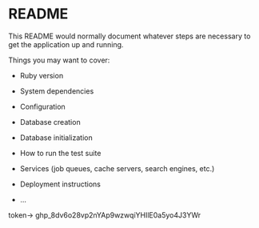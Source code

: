 # README

This README would normally document whatever steps are necessary to get the
application up and running.

Things you may want to cover:

* Ruby version

* System dependencies

* Configuration

* Database creation

* Database initialization

* How to run the test suite

* Services (job queues, cache servers, search engines, etc.)

* Deployment instructions

* ...


token->
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